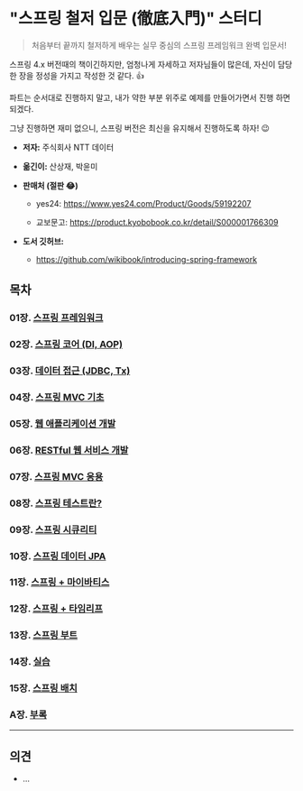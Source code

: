 # "스프링 철저 입문 (徹底入門)" 스터디

> 처음부터 끝까지 철저하게 배우는
> 실무 중심의 스프링 프레임워크 완벽 입문서!

스프링 4.x 버전때의 책이긴하지만, 엄청나게 자세하고 저자님들이 많은데, 자신이 담당한 장을 정성을 가지고 작성한 것 같다. 👍

파트는 순서대로 진행하지 말고, 내가 약한 부분 위주로 예제를 만들어가면서 진행 하면 되겠다. 

그냥 진행하면 재미 없으니, 스프링 버전은 최신을 유지해서 진행하도록 하자! 😉



* **저자:**  주식회사 NTT 데이터

* **옮긴이:** 산상재, 박윤미

* **판매처 (절판 😂)**

  * yes24: https://www.yes24.com/Product/Goods/59192207

  * 교보문고: https://product.kyobobook.co.kr/detail/S000001766309

* **도서 깃허브:** 

  * https://github.com/wikibook/introducing-spring-framework

    

  

##  목차

### 01장. [스프링 프레임워크](chap01)

### 02장. [스프링 코어 (DI, AOP)](chap02)

### 03장. [데이터 접근 (JDBC, Tx)](chap03)

### 04장. [스프링 MVC 기초](chap04)

### 05장. [웹 애플리케이션 개발](chap05)

### 06장. [RESTful 웹 서비스 개발](chap06)

### 07장. [스프링 MVC 응용](chap07)

### 08장. [스프링 테스트란?](chap08)

### 09장. [스프링 시큐리티](chap09)

### 10장. [스프링 데이터 JPA](chap10)

### 11장. [스프링 + 마이바티스](chap11)

### 12장. [스프링 + 타임리프](chap12)

### 13장. [스프링 부트](chap13)

### 14장. [실습](chap14)

### 15장. [스프링 배치](chap15)

### A장. [부록](appendix)





---



## 의견

* ...

